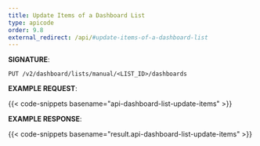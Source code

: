 ```yaml
---
title: Update Items of a Dashboard List
type: apicode
order: 9.8
external_redirect: /api/#update-items-of-a-dashboard-list
---
```


**SIGNATURE**:

`PUT /v2/dashboard/lists/manual/<LIST_ID>/dashboards`

**EXAMPLE REQUEST**:

{{< code-snippets basename="api-dashboard-list-update-items" >}}

**EXAMPLE RESPONSE**:

{{< code-snippets basename="result.api-dashboard-list-update-items" >}}

